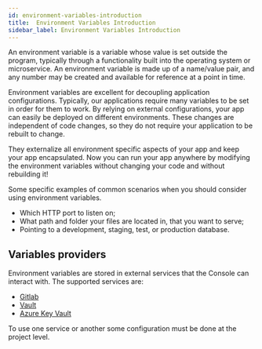 ```yaml
---
id: environment-variables-introduction
title:  Environment Variables Introduction
sidebar_label: Environment Variables Introduction
---
```


An environment variable is a variable whose value is set outside the program, typically through a functionality built into the operating system or microservice.
An environment variable is made up of a name/value pair, and any number may be created and available for reference at a point in time.

Environment variables are excellent for decoupling application configurations. Typically, our applications require many variables to be set in order for them to work. By relying on external configurations, your app can easily be deployed on different environments. These changes are independent of code changes, so they do not require your application to be rebuilt to change.

They externalize all environment specific aspects of your app and keep your app encapsulated. Now you can run your app anywhere by modifying the environment variables without changing your code and without rebuilding it!

Some specific examples of common scenarios when you should consider using environment variables.

* Which HTTP port to listen on;
* What path and folder your files are located in, that you want to serve;
* Pointing to a development, staging, test, or production database.

## Variables providers

Environment variables are stored in external services that the Console can interact with. The supported services are:

- [Gitlab](https://gitlab.com) 
- [Vault](https://www.vaultproject.io/)
- [Azure Key Vault](https://azure.microsoft.com/en-us/products/key-vault)

To use one service or another some configuration must be done at the project level.
